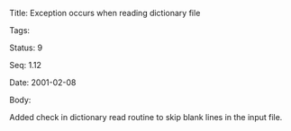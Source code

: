 Title:  Exception occurs when reading dictionary file

Tags:   

Status: 9

Seq:    1.12

Date:   2001-02-08

Body:

Added check in dictionary read routine to skip blank lines in the input file.
